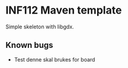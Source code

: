 # INF112 Maven template 
Simple skeleton with libgdx. 


## Known bugs


- Test denne skal brukes for board